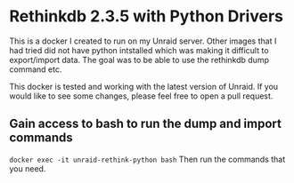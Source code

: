 # Rethinkdb 2.3.5 with Python Drivers
This is a docker I created to run on my Unraid server. Other images that I had tried did not have python intstalled which was making it difficult to export/import data. The goal was to be able to use the rethinkdb dump command etc. 

This docker is tested and working with the latest version of Unraid. If you would like to see some changes, please feel free to open a pull request.

## Gain access to bash to run the dump and import commands
`docker exec -it unraid-rethink-python bash`
Then run the commands that you need. 

